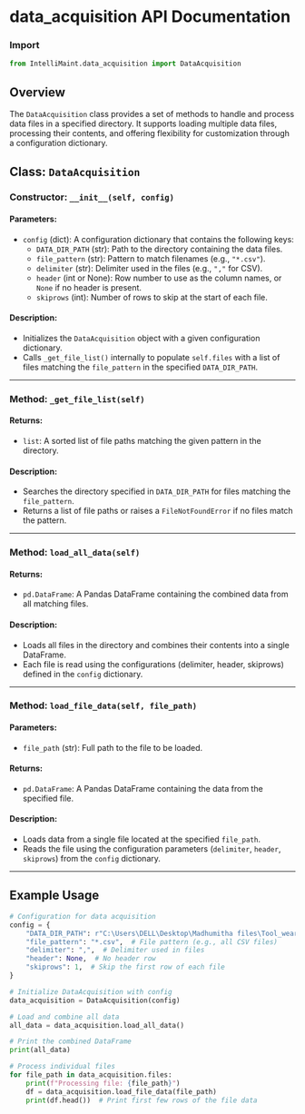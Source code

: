 # data_acquisition API Documentation

### Import
```python
from IntelliMaint.data_acquisition import DataAcquisition
```

## Overview

The `DataAcquisition` class provides a set of methods to handle and process data files in a specified directory. It supports loading multiple data files, processing their contents, and offering flexibility for customization through a configuration dictionary.

## Class: `DataAcquisition`

### Constructor: `__init__(self, config)`

#### Parameters:
- `config` (dict): A configuration dictionary that contains the following keys:
  - `DATA_DIR_PATH` (str): Path to the directory containing the data files.
  - `file_pattern` (str): Pattern to match filenames (e.g., `"*.csv"`).
  - `delimiter` (str): Delimiter used in the files (e.g., `","` for CSV).
  - `header` (int or None): Row number to use as the column names, or `None` if no header is present.
  - `skiprows` (int): Number of rows to skip at the start of each file.

#### Description:
- Initializes the `DataAcquisition` object with a given configuration dictionary.
- Calls `_get_file_list()` internally to populate `self.files` with a list of files matching the `file_pattern` in the specified `DATA_DIR_PATH`.

---

### Method: `_get_file_list(self)`

#### Returns:
- `list`: A sorted list of file paths matching the given pattern in the directory.

#### Description:
- Searches the directory specified in `DATA_DIR_PATH` for files matching the `file_pattern`.
- Returns a list of file paths or raises a `FileNotFoundError` if no files match the pattern.

---

### Method: `load_all_data(self)`

#### Returns:
- `pd.DataFrame`: A Pandas DataFrame containing the combined data from all matching files.

#### Description:
- Loads all files in the directory and combines their contents into a single DataFrame.
- Each file is read using the configurations (delimiter, header, skiprows) defined in the `config` dictionary.

---

### Method: `load_file_data(self, file_path)`

#### Parameters:
- `file_path` (str): Full path to the file to be loaded.

#### Returns:
- `pd.DataFrame`: A Pandas DataFrame containing the data from the specified file.

#### Description:
- Loads data from a single file located at the specified `file_path`.
- Reads the file using the configuration parameters (`delimiter`, `header`, `skiprows`) from the `config` dictionary.

---

## Example Usage

```python
# Configuration for data acquisition
config = {
    "DATA_DIR_PATH": r"C:\Users\DELL\Desktop\Madhumitha files\Tool_wear_All_data",  # Directory path
    "file_pattern": "*.csv",  # File pattern (e.g., all CSV files)
    "delimiter": ",",  # Delimiter used in files
    "header": None,  # No header row
    "skiprows": 1,  # Skip the first row of each file
}

# Initialize DataAcquisition with config
data_acquisition = DataAcquisition(config)

# Load and combine all data
all_data = data_acquisition.load_all_data()

# Print the combined DataFrame
print(all_data)

# Process individual files
for file_path in data_acquisition.files:
    print(f"Processing file: {file_path}")
    df = data_acquisition.load_file_data(file_path)
    print(df.head())  # Print first few rows of the file data
